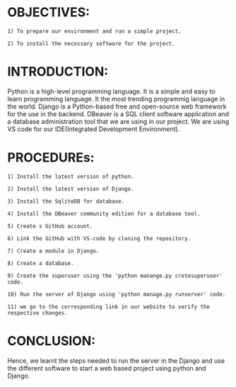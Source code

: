 # OBJECTIVES:
    1) To prepare our environment and run a simple project.

    2) To install the necessary software for the project.

# INTRODUCTION:
Python is a high-level programming language. It is a simple and easy to learn programming language. It the most trending programmig language in the world. Django is a Python-based free and open-source web framework for the use in the backend. DBeaver is a SQL client software application and a database administration tool that we are using in our project. We are using VS code for our IDE(Integrated Development Environment).

# PROCEDUREs:
    1) Install the latest version of python.

    2) Install the latest version of Django.

    3) Install the SqliteDB for database.

    4) Install the DBeaver community edition for a database tool.

    5) Create s GitHub account.

    6) Link the GitHub with VS-code by cloning the repository.

    7) Create a module in Django.

    8) Create a database.

    9) Create the superuser using the 'python manange.py cretesuperuser' code.

    10) Run the server of Django using 'python manage.py runserver' code.

    11) we go to the corresponding link in our website to verify the respective changes.

# CONCLUSION:
Hence, we learnt the steps needed to run the server in the Django and use the different software to start a web based project using python and Django.


